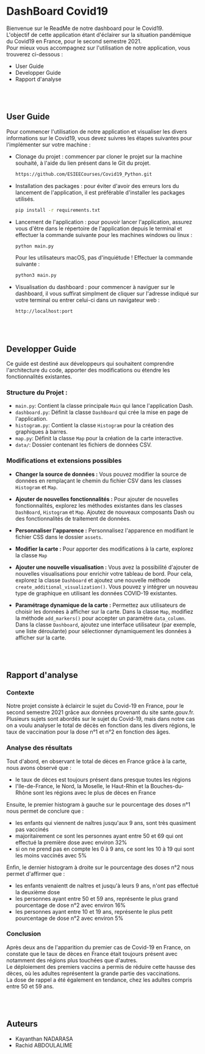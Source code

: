 # DashBoard Covid19
Bienvenue sur le ReadMe de notre dashboard pour le Covid19.  
L'objectif de cette application étant d'éclairer sur la situation pandémique du Covid19 en France, pour le second semestre 2021.  
Pour mieux vous accompagnez sur l'utilisation de notre application, vous trouverez ci-dessous :
  - User Guide
  - Developper Guide
  - Rapport d'analyse 


<br><br>

            
## User Guide
Pour commencer l'utilisation de notre application et visualiser les divers informations sur le Covid19, vous devez suivres les étapes suivantes pour l'implémenter sur votre machine :  
- Clonage du projet : commencer par cloner le projet sur la machine souhaité, à l'aide du lien présent dans le Git du projet.
  ```bash
  https://github.com/ESIEECourses/Covid19_Python.git
  ```  
- Installation des packages : pour éviter d'avoir des erreurs lors du lancement de l'application, il est préférable d'installer les packages utilisés.
  ```bash
  pip install -r requirements.txt
  ```
- Lancement de l'application : pour pouvoir lancer l'application, assurez vous d'être dans le répertoire de l'application depuis le terminal et effectuer la commande suivante pour les machines windows ou linux :
  ```bash
  python main.py
  ```
  Pour les utilisateurs macOS, pas d'inquiétude ! Effectuer la commande suivante :
  ```bash
  python3 main.py
  ```

- Visualisation du dashboard : pour commencer à naviguer sur le dashboard, il vous suffirat simplment de cliquer sur l'adresse indiqué sur votre terminal ou entrer celui-ci dans un navigateur web :
  ```bash
  http://localhost:port
  ```   


<br><br>


## Developper Guide
Ce guide est destiné aux développeurs qui souhaitent comprendre l'architecture du code, apporter des modifications ou étendre les fonctionnalités existantes.
### Structure du Projet :

- `main.py`: Contient la classe principale `Main` qui lance l'application Dash.
- `dashboard.py`: Définit la classe `DashBoard` qui crée la mise en page de l'application.
- `histogram.py`: Contient la classe `Histogram` pour la création des graphiques à barres.
- `map.py`: Définit la classe `Map` pour la création de la carte interactive.
- `data/`: Dossier contenant les fichiers de données CSV.

### Modifications et extensions possibles
- **Changer la source de données :**
  Vous pouvez modifier la source de données en remplaçant le chemin du fichier CSV dans les classes `Histogram` et `Map`.
  
- **Ajouter de nouvelles fonctionnalités :**
  Pour ajouter de nouvelles fonctionnalités, explorez les méthodes existantes dans les classes `DashBoard`, `Histogram` et `Map`. Ajoutez de nouveaux composants Dash ou des fonctionnalités de traitement de données.

- **Personnaliser l'apparence :**
  Personnalisez l'apparence en modifiant le fichier CSS dans le dossier `assets`.

- **Modifier la carte :**
  Pour apporter des modifications à la carte, explorez la classe `Map`

- **Ajouter une nouvelle visualisation :**
  Vous avez la possibilité d'ajouter de nouvelles visualisations pour enrichir votre tableau de bord. Pour cela, explorez la classe `Dashboard` et ajoutez une nouvelle méthode `create_additional_visualization()`. Vous pouvez y intégrer un nouveau type de       graphique en utilisant les données COVID-19 existantes.

- **Paramétrage dynamique de la carte :**
  Permettez aux utilisateurs de choisir les données à afficher sur la carte. Dans la classe `Map`, modifiez la méthode `add_markers()` pour accepter un paramètre `data_column`. Dans la classe `Dashboard`, ajoutez une interface utilisateur (par exemple, une     liste déroulante) pour sélectionner dynamiquement les données à afficher sur la carte.
  


<br><br>


## Rapport d'analyse
### Contexte
Notre projet consiste à éclaircir le sujet du Covid-19 en France, pour le second semestre 2021 grâce aux données provenant du site sante.gouv.fr.   
Plusieurs sujets sont abordés sur le sujet du Covid-19, mais dans notre cas on a voulu analyser le total de décès en fonction dans les divers régions, le taux de vaccination pour la dose n°1 et n°2 en fonction des âges.

### Analyse des résultats
Tout d'abord, en observant le total de dèces en France grâce à la carte, nous avons observé que :
- le taux de dèces est toujours présent dans presque toutes les régions
- l'Ile-de-France, le Nord, la Moselle, le Haut-Rhin et la Bouches-du-Rhône sont les régions avec le plus de dèces en France

Ensuite, le premier histogram à gauche sur le pourcentage des doses n°1 nous permet de conclure que :
- les enfants qui viennent de naîtres jusqu'aux 9 ans, sont très quasiment pas vaccinés
- majoritairement ce sont les personnes ayant entre 50 et 69 qui ont effectué la première dose avec environ 32%
- si on ne prend pas en compte les 0 à 9 ans, ce sont les 10 à 19 qui sont les moins vaccinés avec 5%

Enfin, le dernier histogram à droite sur le pourcentage des doses n°2 nous permet d'affirmer que :
- les enfants venaientt de naîtres et jusqu'à leurs 9 ans, n'ont pas effectué la deuxième dose
- les personnes ayant entre 50 et 59 ans, représente le plus grand pourcentage de dose n°2 avec environ 16%
- les personnes ayant entre 10 et 19 ans, représente le plus petit pourcentage de dose n°2 avec environ 5%

### Conclusion
Après deux ans de l'apparition du premier cas de Covid-19 en France, on constate que le taux de dèces en France était toujours présent avec notamment des régions plus touchées que d'autres.   
Le déploiement des premiers vaccins a permis de réduire cette hausse des dèces, où les adultes représentent la grande partie des vaccinations.   
La dose de rappel a été également en tendance, chez les adultes compris entre 50 et 59 ans.


<br><br>


## Auteurs
- Kayanthan NADARASA
- Rachid ABDOULALIME 
